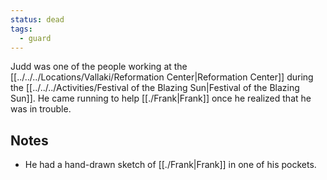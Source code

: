 ```yaml
---
status: dead
tags:
  - guard
---
```



Judd was one of the people working at the [[../../../Locations/Vallaki/Reformation Center|Reformation Center]] during the [[../../../Activities/Festival of the Blazing Sun|Festival of the Blazing Sun]]. He came running to help [[./Frank|Frank]] once he realized that he was in trouble.

## Notes

- He had a hand-drawn sketch of [[./Frank|Frank]] in one of his pockets.